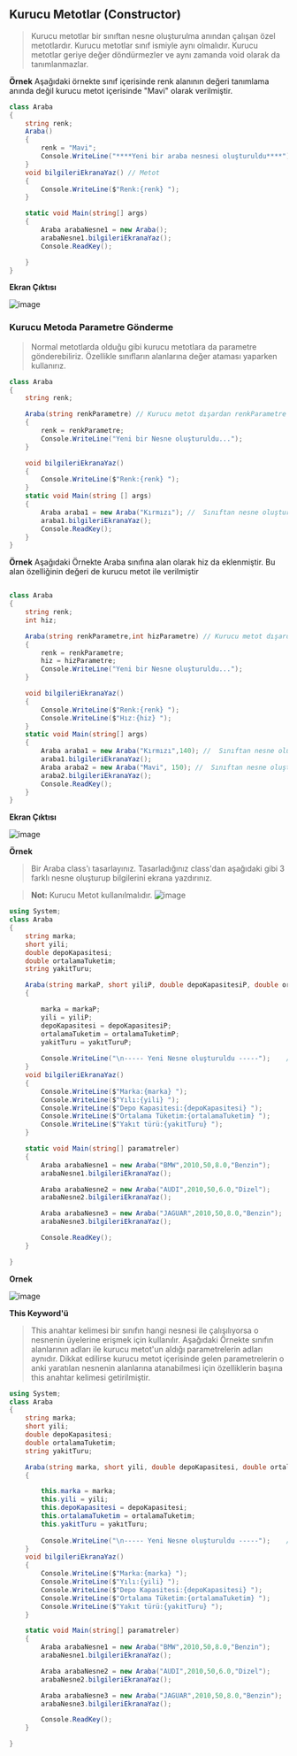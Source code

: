 ## Kurucu Metotlar (Constructor) ##

> Kurucu metotlar bir sınıftan nesne oluşturulma anından çalışan özel metotlardır.
> Kurucu metotlar sınıf ismiyle aynı olmalıdır.
> Kurucu metotlar geriye değer döndürmezler ve aynı zamanda void olarak  da tanımlanmazlar.

**Örnek**
Aşağıdaki örnekte sınıf içerisinde renk alanının değeri tanımlama anında değil kurucu metot içerisinde "Mavi" olarak verilmiştir.

```csharp
class Araba
{
    string renk;
    Araba()
    {
        renk = "Mavi";
        Console.WriteLine("****Yeni bir araba nesnesi oluşturuldu****");
    }
    void bilgileriEkranaYaz() // Metot
    {
        Console.WriteLine($"Renk:{renk} ");
    }

    static void Main(string[] args)
    {
        Araba arabaNesne1 = new Araba();
        arabaNesne1.bilgileriEkranaYaz();
        Console.ReadKey();

    }
}
```

**Ekran Çıktısı**

![image](https://user-images.githubusercontent.com/28144917/136355835-492c0206-e4aa-40fb-93f9-d6d9a1eb5aa7.png)


### Kurucu Metoda Parametre Gönderme ###

> Normal metotlarda olduğu gibi kurucu metotlara da parametre gönderebiliriz. Özellikle sınıfların alanlarına değer ataması yaparken kullanırız.

```csharp
class Araba
{
    string renk;

    Araba(string renkParametre) // Kurucu metot dışardan renkParametre adına bir parametre almıştır. bu değer renk alanına değer atanmak için kullanılmıştır.
    {
        renk = renkParametre;
        Console.WriteLine("Yeni bir Nesne oluşturuldu...");
    }

    void bilgileriEkranaYaz()
    {
        Console.WriteLine($"Renk:{renk} ");
    }
    static void Main(string [] args)
    {
        Araba araba1 = new Araba("Kırmızı"); //  Sınıftan nesne oluştururken parantes içinde göreline değerler kurucu metoda gider.
        araba1.bilgileriEkranaYaz();
        Console.ReadKey();
    }
}
```

**Örnek**
Aşağıdaki Örnekte Araba sınıfına alan olarak hiz da eklenmiştir. Bu alan özelliğinin değeri de kurucu metot ile verilmiştir

```csharp

class Araba
{
    string renk;
    int hiz;

    Araba(string renkParametre,int hizParametre) // Kurucu metot dışardan renkParametre ve hizParametre adında  parametre almıştır. bu değer renk alanına atanmak için kullanılmıştır.
    {
        renk = renkParametre;
        hiz = hizParametre;
        Console.WriteLine("Yeni bir Nesne oluşturuldu...");
    }

    void bilgileriEkranaYaz()
    {
        Console.WriteLine($"Renk:{renk} ");
        Console.WriteLine($"Hız:{hiz} ");
    }
    static void Main(string[] args)
    {
        Araba araba1 = new Araba("Kırmızı",140); //  Sınıftan nesne oluştururken parantes içinde gönderilen değerler kurucu metoda gider.
        araba1.bilgileriEkranaYaz();
        Araba araba2 = new Araba("Mavi", 150); //  Sınıftan nesne oluştururken parantes içinde gönderilen değerler kurucu metoda gider.
        araba2.bilgileriEkranaYaz();
        Console.ReadKey();
    }
}

```

**Ekran Çıktısı**

![image](https://user-images.githubusercontent.com/28144917/136370831-bd7ed951-92bd-4812-ba73-10cfc1aa954c.png)

**Örnek**
> Bir Araba class'ı tasarlayınız. Tasarladığınız class'dan aşağıdaki gibi 3 farklı nesne oluşturup bilgilerini ekrana yazdırınız. 

> **Not:** Kurucu Metot kullanılmalıdır.
![image](https://user-images.githubusercontent.com/28144917/136335354-b4bb7d0d-b119-4bba-8fd7-c7d2b703d74c.png)


```csharp
using System;
class Araba
{
    string marka;
    short yili;
    double depoKapasitesi;
    double ortalamaTuketim;
    string yakitTuru;

    Araba(string markaP, short yiliP, double depoKapasitesiP, double ortalamaTuketimP, string yakıtTuruP)
    {

        marka = markaP;
        yili = yiliP;
        depoKapasitesi = depoKapasitesiP;
        ortalamaTuketim = ortalamaTuketimP;
        yakitTuru = yakıtTuruP;
    
        Console.WriteLine("\n----- Yeni Nesne oluşturuldu -----");    // "\n"  bir satır boşluk bırakır.
    }
    void bilgileriEkranaYaz()
    {
        Console.WriteLine($"Marka:{marka} ");
        Console.WriteLine($"Yılı:{yili} ");
        Console.WriteLine($"Depo Kapasitesi:{depoKapasitesi} ");
        Console.WriteLine($"Ortalama Tüketim:{ortalamaTuketim} ");
        Console.WriteLine($"Yakıt türü:{yakitTuru} ");
    }

    static void Main(string[] paramatreler)
    {
        Araba arabaNesne1 = new Araba("BMW",2010,50,8.0,"Benzin");
        arabaNesne1.bilgileriEkranaYaz();

        Araba arabaNesne2 = new Araba("AUDI",2010,50,6.0,"Dizel");
        arabaNesne2.bilgileriEkranaYaz();

        Araba arabaNesne3 = new Araba("JAGUAR",2010,50,8.0,"Benzin");
        arabaNesne3.bilgileriEkranaYaz();

        Console.ReadKey();
    }

}
```

**Ornek**

![image](https://user-images.githubusercontent.com/28144917/136376442-af9238d0-c346-4a1e-92c8-49b096166540.png)


**This Keyword'ü**
> This anahtar kelimesi bir sınıfın hangi nesnesi ile çalışılıyorsa o nesnenin üyelerine erişmek için kullanılır.
> Aşağıdaki Örnekte sınıfın alanlarının adları  ile kurucu metot'un aldığı parametrelerin adları aynıdır. Dikkat edilirse kurucu metot içerisinde gelen parametrelerin o anki yaratılan nesnenin alanlarına atanabilmesi için özelliklerin başına this anahtar kelimesi getirilmiştir.

```csharp
using System;
class Araba
{
    string marka;
    short yili;
    double depoKapasitesi;
    double ortalamaTuketim;
    string yakitTuru;

    Araba(string marka, short yili, double depoKapasitesi, double ortalamaTuketim, string yakıtTuru)
    {

        this.marka = marka;
        this.yili = yili;
        this.depoKapasitesi = depoKapasitesi;
        this.ortalamaTuketim = ortalamaTuketim;
        this.yakitTuru = yakıtTuru;
    
        Console.WriteLine("\n----- Yeni Nesne oluşturuldu -----");    // "\n"  bir satır boşluk bırakır.
    }
    void bilgileriEkranaYaz()
    {
        Console.WriteLine($"Marka:{marka} ");
        Console.WriteLine($"Yılı:{yili} ");
        Console.WriteLine($"Depo Kapasitesi:{depoKapasitesi} ");
        Console.WriteLine($"Ortalama Tüketim:{ortalamaTuketim} ");
        Console.WriteLine($"Yakıt türü:{yakitTuru} ");
    }

    static void Main(string[] paramatreler)
    {
        Araba arabaNesne1 = new Araba("BMW",2010,50,8.0,"Benzin");
        arabaNesne1.bilgileriEkranaYaz();

        Araba arabaNesne2 = new Araba("AUDI",2010,50,6.0,"Dizel");
        arabaNesne2.bilgileriEkranaYaz();

        Araba arabaNesne3 = new Araba("JAGUAR",2010,50,8.0,"Benzin");
        arabaNesne3.bilgileriEkranaYaz();

        Console.ReadKey();
    }

}
```
